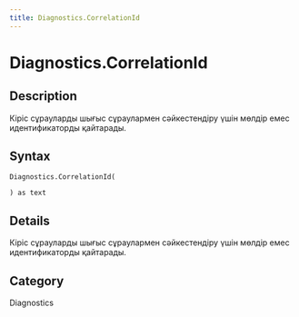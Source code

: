 ```yaml
---
title: Diagnostics.CorrelationId
---
```


# Diagnostics.CorrelationId


## Description

Кіріс сұрауларды шығыс сұраулармен сәйкестендіру үшін мөлдір емес идентификаторды қайтарады.


## Syntax

```powerquery
Diagnostics.CorrelationId(

) as text
```


## Details

Кіріс сұрауларды шығыс сұраулармен сәйкестендіру үшін мөлдір емес идентификаторды қайтарады.



## Category
Diagnostics
